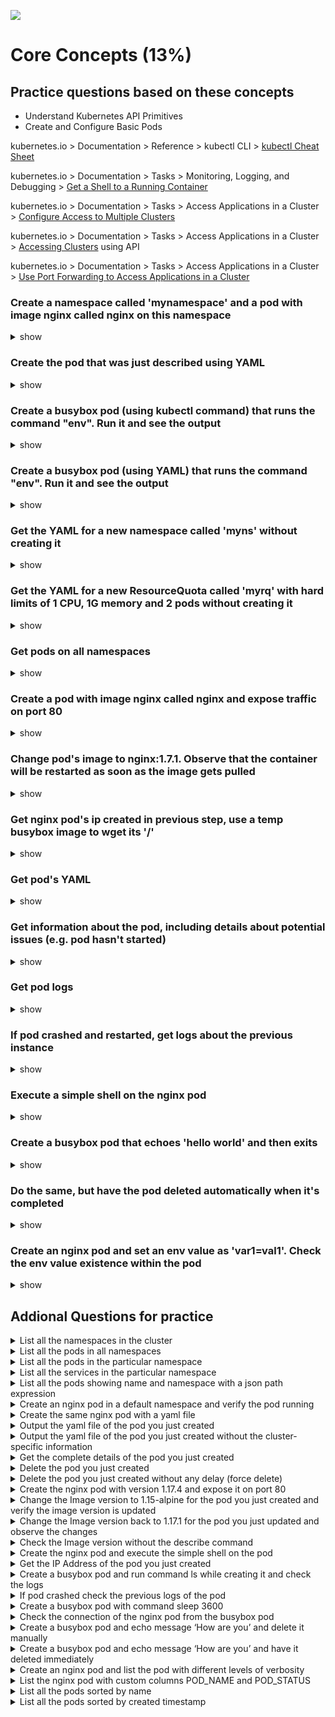 ![](https://gaforgithub.azurewebsites.net/api?repo=CKAD-exercises/core_concepts&empty)
# Core Concepts (13%)
## Practice questions based on these concepts

* Understand Kubernetes API Primitives
* Create and Configure Basic Pods

kubernetes.io > Documentation > Reference > kubectl CLI > [kubectl Cheat Sheet](https://kubernetes.io/docs/reference/kubectl/cheatsheet/)

kubernetes.io > Documentation > Tasks > Monitoring, Logging, and Debugging > [Get a Shell to a Running Container](https://kubernetes.io/docs/tasks/debug-application-cluster/get-shell-running-container/)

kubernetes.io > Documentation > Tasks > Access Applications in a Cluster > [Configure Access to Multiple Clusters](https://kubernetes.io/docs/tasks/access-application-cluster/configure-access-multiple-clusters/)

kubernetes.io > Documentation > Tasks > Access Applications in a Cluster > [Accessing Clusters](https://kubernetes.io/docs/tasks/access-application-cluster/access-cluster/) using API

kubernetes.io > Documentation > Tasks > Access Applications in a Cluster > [Use Port Forwarding to Access Applications in a Cluster](https://kubernetes.io/docs/tasks/access-application-cluster/port-forward-access-application-cluster/)

### Create a namespace called 'mynamespace' and a pod with image nginx called nginx on this namespace

<details><summary>show</summary>
<p>

```bash
kubectl create namespace mynamespace
kubectl run nginx --image=nginx --restart=Never -n mynamespace
```

</p>
</details>

### Create the pod that was just described using YAML

<details><summary>show</summary>
<p>

Easily generate YAML with:

```bash
kubectl run nginx --image=nginx --restart=Never --dry-run=client -n mynamespace -o yaml > pod.yaml
```

```bash
cat pod.yaml
```

```yaml
apiVersion: v1
kind: Pod
metadata:
  creationTimestamp: null
  labels:
    run: nginx
  name: nginx
  namespace: mynamespace
spec:
  containers:
  - image: nginx
    imagePullPolicy: IfNotPresent
    name: nginx
    resources: {}
  dnsPolicy: ClusterFirst
  restartPolicy: Never
status: {}
```

```bash
kubectl create -f pod.yaml
```

Alternatively, you can run in one line

```bash
kubectl run nginx --image=nginx --restart=Never --dry-run=client -o yaml | kubectl create -n mynamespace -f -
```

</p>
</details>

### Create a busybox pod (using kubectl command) that runs the command "env". Run it and see the output

<details><summary>show</summary>
<p>

```bash
kubectl run busybox --image=busybox --command --restart=Never -it -- env # -it will help in seeing the output
# or, just run it without -it
kubectl run busybox --image=busybox --command --restart=Never -- env
# and then, check its logs
kubectl logs busybox
```

</p>
</details>

### Create a busybox pod (using YAML) that runs the command "env". Run it and see the output

<details><summary>show</summary>
<p>

```bash
# create a  YAML template with this command
kubectl run busybox --image=busybox --restart=Never --dry-run=client -o yaml --command -- env > envpod.yaml
# see it
cat envpod.yaml
```

```YAML
apiVersion: v1
kind: Pod
metadata:
  creationTimestamp: null
  labels:
    run: busybox
  name: busybox
spec:
  containers:
  - command:
    - env
    image: busybox
    name: busybox
    resources: {}
  dnsPolicy: ClusterFirst
  restartPolicy: Never
status: {}
```

```bash
# apply it and then see the logs
kubectl apply -f envpod.yaml
kubectl logs busybox
```

</p>
</details>

### Get the YAML for a new namespace called 'myns' without creating it

<details><summary>show</summary>
<p>

```bash
kubectl create namespace myns -o yaml --dry-run=client
```

</p>
</details>

### Get the YAML for a new ResourceQuota called 'myrq' with hard limits of 1 CPU, 1G memory and 2 pods without creating it

<details><summary>show</summary>
<p>

```bash
kubectl create quota myrq --hard=cpu=1,memory=1G,pods=2 --dry-run=client -o yaml
```

</p>
</details>

### Get pods on all namespaces

<details><summary>show</summary>
<p>

```bash
kubectl get po --all-namespaces
```
Alternatively 

```bash
kubectl get po -A
```
</p>
</details>

### Create a pod with image nginx called nginx and expose traffic on port 80

<details><summary>show</summary>
<p>

```bash
kubectl run nginx --image=nginx --restart=Never --port=80
```

</p>
</details>

### Change pod's image to nginx:1.7.1. Observe that the container will be restarted as soon as the image gets pulled

<details><summary>show</summary>
<p>

*Note*: The `RESTARTS` column should contain 0 initially (ideally - it could be any number)

```bash
# kubectl set image POD/POD_NAME CONTAINER_NAME=IMAGE_NAME:TAG
kubectl set image pod/nginx nginx=nginx:1.7.1
kubectl describe po nginx # you will see an event 'Container will be killed and recreated'
kubectl get po nginx -w # watch it
```

*Note*: some time after changing the image, you should see that the value in the `RESTARTS` column has been increased by 1, because the container has been restarted, as stated in the events shown at the bottom of the `kubectl describe pod` command:

```
Events:
  Type    Reason     Age                  From               Message
  ----    ------     ----                 ----               -------
[...]
  Normal  Killing    100s                 kubelet, node3     Container pod1 definition changed, will be restarted
  Normal  Pulling    100s                 kubelet, node3     Pulling image "nginx:1.7.1"
  Normal  Pulled     41s                  kubelet, node3     Successfully pulled image "nginx:1.7.1"
  Normal  Created    36s (x2 over 9m43s)  kubelet, node3     Created container pod1
  Normal  Started    36s (x2 over 9m43s)  kubelet, node3     Started container pod1
```

*Note*: you can check pod's image by running

```bash
kubectl get po nginx -o jsonpath='{.spec.containers[].image}{"\n"}'
```

</p>
</details>

### Get nginx pod's ip created in previous step, use a temp busybox image to wget its '/'

<details><summary>show</summary>
<p>

```bash
kubectl get po -o wide # get the IP, will be something like '10.1.1.131'
# create a temp busybox pod
kubectl run busybox --image=busybox --rm -it --restart=Never -- wget -O- 10.1.1.131:80
```

Alternatively you can also try a more advanced option:

```bash
# Get IP of the nginx pod
NGINX_IP=$(kubectl get pod nginx -o jsonpath='{.status.podIP}')
# create a temp busybox pod
kubectl run busybox --image=busybox --env="NGINX_IP=$NGINX_IP" --rm -it --restart=Never -- sh -c 'wget -O- $NGINX_IP:80'
``` 

Or just in one line:

```bash
kubectl run busybox --image=busybox --rm -it --restart=Never -- wget -O- $(kubectl get pod nginx -o jsonpath='{.status.podIP}:{.spec.containers[0].ports[0].containerPort}')
```

</p>
</details>

### Get pod's YAML

<details><summary>show</summary>
<p>

```bash
kubectl get po nginx -o yaml
# or
kubectl get po nginx -oyaml
# or
kubectl get po nginx --output yaml
# or
kubectl get po nginx --output=yaml
```

</p>
</details>

### Get information about the pod, including details about potential issues (e.g. pod hasn't started)

<details><summary>show</summary>
<p>

```bash
kubectl describe po nginx
```

</p>
</details>

### Get pod logs

<details><summary>show</summary>
<p>

```bash
kubectl logs nginx
```

</p>
</details>

### If pod crashed and restarted, get logs about the previous instance

<details><summary>show</summary>
<p>

```bash
kubectl logs nginx -p
```

</p>
</details>

### Execute a simple shell on the nginx pod

<details><summary>show</summary>
<p>

```bash
kubectl exec -it nginx -- /bin/sh
```

</p>
</details>

### Create a busybox pod that echoes 'hello world' and then exits

<details><summary>show</summary>
<p>

```bash
kubectl run busybox --image=busybox -it --restart=Never -- echo 'hello world'
# or
kubectl run busybox --image=busybox -it --restart=Never -- /bin/sh -c 'echo hello world'
```

</p>
</details>

### Do the same, but have the pod deleted automatically when it's completed

<details><summary>show</summary>
<p>

```bash
kubectl run busybox --image=busybox -it --rm --restart=Never -- /bin/sh -c 'echo hello world'
kubectl get po # nowhere to be found :)
```

</p>
</details>

### Create an nginx pod and set an env value as 'var1=val1'. Check the env value existence within the pod

<details><summary>show</summary>
<p>

```bash
kubectl run nginx --image=nginx --restart=Never --env=var1=val1
# then
kubectl exec -it nginx -- env
# or
kubectl exec -it nginx -- sh -c 'echo $var1'
# or
kubectl describe po nginx | grep val1
# or
kubectl run nginx --restart=Never --image=nginx --env=var1=val1 -it --rm -- env
```

</p>
</details>


## Addional Questions for practice

<details><summary>List all the namespaces in the cluster</summary>
<p>

```
kubectl get namespaces

kubectl get ns
```
</p>
</details>

<details><summary>List all the pods in all namespaces</summary>
<p>

```
kubectl get po --all-namespaces
```
</p>
</details>

<details><summary>List all the pods in the particular namespace</summary>
<p>

```
kubectl get po -n <namespace name>
```
</p>
</details>

<details><summary>List all the services in the particular namespace</summary>
<p>

```
kubectl get svc -n <namespace name>
```
</p>
</details>

<details><summary>List all the pods showing name and namespace with a json path expression</summary>
<p>

```
kubectl get pods -o=jsonpath="{.items[*]['metadata.name', 'metadata.namespace']}"
```
</p>
</details>

<details><summary>Create an nginx pod in a default namespace and verify the pod running</summary>
<p>

```
// creating a pod
kubectl run nginx --image=nginx --restart=Never

// List the pod
kubectl get po
```
</p>
</details>


<details><summary>Create the same nginx pod with a yaml file</summary>
<p>

```
// get the yaml file with --dry-run flag
kubectl run nginx --image=nginx --restart=Never --dry-run -o yaml > nginx-pod.yaml

// cat nginx-pod.yaml
apiVersion: v1
kind: Pod
metadata:
  creationTimestamp: null
  labels:
    run: nginx
  name: nginx
spec:
  containers:
  - image: nginx
    name: nginx
    resources: {}
  dnsPolicy: ClusterFirst
  restartPolicy: Never
status: {}

// create a pod 
kubectl create -f nginx-pod.yaml
```
</p>
</details>


<details><summary>Output the yaml file of the pod you just created</summary>
<p>

```
kubectl get po nginx -o yaml
```
</p>
</details>


<details><summary>Output the yaml file of the pod you just created without the cluster-specific information</summary>
<p>

```
kubectl get po nginx -o yaml --export
```
</p>
</details>


<details><summary>Get the complete details of the pod you just created</summary>
<p>

```
kubectl describe pod nginx
```
</p>
</details>


<details><summary>Delete the pod you just created</summary>
<p>

```
kubectl delete po nginx

kubectl delete -f nginx-pod.yaml
```
</p>
</details>


<details><summary>Delete the pod you just created without any delay (force delete)</summary>
<p>

```
kubectl delete po nginx --grace-period=0 --force
```
</p>
</details>


<details><summary>Create the nginx pod with version 1.17.4 and expose it on port 80</summary>
<p>

```
kubectl run nginx --image=nginx:1.17.4 --restart=Never --port=80
```
</p>
</details>


<details><summary>Change the Image version to 1.15-alpine for the pod you just created and verify the image version is updated</summary>
<p>

```
kubectl set image pod/nginx nginx=nginx:1.15-alpine

kubectl describe po nginx

// another way it will open vi editor and change the version
kubeclt edit po nginx

kubectl describe po nginx
```
</p>
</details>


<details><summary>Change the Image version back to 1.17.1 for the pod you just updated and observe the changes</summary>
<p>

```
kubectl set image pod/nginx nginx=nginx:1.17.1

kubectl describe po nginx

kubectl get po nginx -w # watch it
```
</p>
</details>


<details><summary>Check the Image version without the describe command</summary>
<p>

```
kubectl get po nginx -o jsonpath='{.spec.containers[].image}{"\n"}'
```
</p>
</details>


<details><summary>Create the nginx pod and execute the simple shell on the pod</summary>
<p>

```
// creating a pod
kubectl run nginx --image=nginx --restart=Never

// exec into the pod
kubectl exec -it nginx /bin/sh
```
</p>
</details>


<details><summary>Get the IP Address of the pod you just created</summary>
<p>

```
kubectl get po nginx -o wide
```
</p>
</details>

<details><summary>Create a busybox pod and run command ls while creating it and check the logs</summary>
<p>

```
kubectl run busybox --image=busybox --restart=Never -- ls

kubectl logs busybox
```
</p>
</details>


<details><summary>If pod crashed check the previous logs of the pod</summary>
<p>

```
kubectl logs busybox -p
```
</p>
</details>


<details><summary>Create a busybox pod with command sleep 3600</summary>
<p>

```
kubectl run busybox --image=busybox --restart=Never -- /bin/sh -c "sleep 3600"
```
</p>
</details>


<details><summary>Check the connection of the nginx pod from the busybox pod</summary>
<p>

```
kubectl get po nginx -o wide

// check the connection
kubectl exec -it busybox -- wget -o- <IP Address>
```
</p>
</details>


<details><summary>Create a busybox pod and echo message ‘How are you’ and delete it manually</summary>
<p>

```
kubectl run busybox --image=nginx --restart=Never -it -- echo "How are you"

kubectl delete po busybox
```
</p>
</details>


<details><summary>Create a busybox pod and echo message ‘How are you’ and have it deleted immediately</summary>
<p>

```
// notice the --rm flag
kubectl run busybox --image=nginx --restart=Never -it --rm -- echo "How are you"
```
</p>
</details>


<details><summary>Create an nginx pod and list the pod with different levels of verbosity</summary>
<p>

```
// create a pod
kubectl run nginx --image=nginx --restart=Never --port=80

// List the pod with different verbosity
kubectl get po nginx --v=7
kubectl get po nginx --v=8
kubectl get po nginx --v=9
```
</p>
</details>


<details><summary>List the nginx pod with custom columns POD_NAME and POD_STATUS</summary>
<p>

```
kubectl get po -o=custom-columns="POD_NAME:.metadata.name, POD_STATUS:.status.containerStatuses[].state"
```
</p>
</details>


<details><summary>List all the pods sorted by name</summary>
<p>

```
kubectl get pods --sort-by=.metadata.name
```
</p>
</details>


<details><summary>List all the pods sorted by created timestamp</summary>
<p>

```
kubectl get pods--sort-by=.metadata.creationTimestamp
```
</p>
</details>

